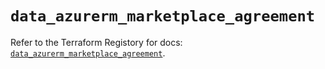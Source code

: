 # `data_azurerm_marketplace_agreement`

Refer to the Terraform Registory for docs: [`data_azurerm_marketplace_agreement`](https://registry.terraform.io/providers/hashicorp/azurerm/3.64.0/docs/data-sources/marketplace_agreement).
